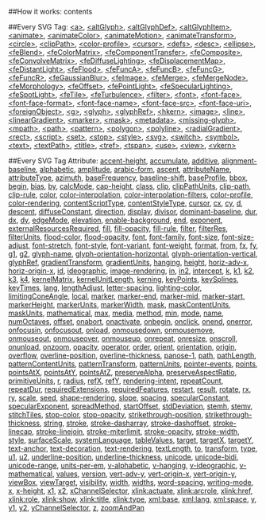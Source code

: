 ##How it works:
    <tag attribute="value">
        contents
    </tag>

##Every SVG Tag:
<a href="https://developer.mozilla.org/en/SVG/Element/a">&lt;a&gt;</a>, <a href="https://developer.mozilla.org/en/SVG/Element/altGlyph" class="new">&lt;altGlyph&gt;</a>, <a href="https://developer.mozilla.org/en/SVG/Element/altGlyphDef" class="new">&lt;altGlyphDef&gt;</a>, <a href="https://developer.mozilla.org/en/SVG/Element/altGlyphItem" class="new">&lt;altGlyphItem&gt;</a>, <a href="https://developer.mozilla.org/en/SVG/Element/animate">&lt;animate&gt;</a>, <a href="https://developer.mozilla.org/en/SVG/Element/animateColor">&lt;animateColor&gt;</a>, <a href="https://developer.mozilla.org/en/SVG/Element/animateMotion">&lt;animateMotion&gt;</a>, <a href="https://developer.mozilla.org/en/SVG/Element/animateTransform">&lt;animateTransform&gt;</a>, <a href="https://developer.mozilla.org/en/SVG/Element/circle">&lt;circle&gt;</a>, <a href="https://developer.mozilla.org/en/SVG/Element/clipPath">&lt;clipPath&gt;</a>, <a href="https://developer.mozilla.org/en/SVG/Element/color-profile" class="new">&lt;color-profile&gt;</a>, <a href="https://developer.mozilla.org/en/SVG/Element/cursor">&lt;cursor&gt;</a>, <a href="https://developer.mozilla.org/en/SVG/Element/defs">&lt;defs&gt;</a>, <a href="https://developer.mozilla.org/en/SVG/Element/desc">&lt;desc&gt;</a>, <a href="https://developer.mozilla.org/en/SVG/Element/ellipse">&lt;ellipse&gt;</a>, <a href="https://developer.mozilla.org/en/SVG/Element/feBlend" class="new">&lt;feBlend&gt;</a>, <a href="https://developer.mozilla.org/en/SVG/Element/feColorMatrix" class="new">&lt;feColorMatrix&gt;</a>, <a href="https://developer.mozilla.org/en/SVG/Element/feComponentTransfer" class="new">&lt;feComponentTransfer&gt;</a>, <a href="https://developer.mozilla.org/en/SVG/Element/feComposite" class="new">&lt;feComposite&gt;</a>, <a href="https://developer.mozilla.org/en/SVG/Element/feConvolveMatrix" class="new">&lt;feConvolveMatrix&gt;</a>, <a href="https://developer.mozilla.org/en/SVG/Element/feDiffuseLighting" class="new">&lt;feDiffuseLighting&gt;</a>, <a href="https://developer.mozilla.org/en/SVG/Element/feDisplacementMap" class="new">&lt;feDisplacementMap&gt;</a>, <a href="https://developer.mozilla.org/en/SVG/Element/feDistantLight" class="new">&lt;feDistantLight&gt;</a>, <a href="https://developer.mozilla.org/en/SVG/Element/feFlood" class="new">&lt;feFlood&gt;</a>, <a href="https://developer.mozilla.org/en/SVG/Element/feFuncA" class="new">&lt;feFuncA&gt;</a>, <a href="https://developer.mozilla.org/en/SVG/Element/feFuncB" class="new">&lt;feFuncB&gt;</a>, <a href="https://developer.mozilla.org/en/SVG/Element/feFuncG" class="new">&lt;feFuncG&gt;</a>, <a href="https://developer.mozilla.org/en/SVG/Element/feFuncR" class="new">&lt;feFuncR&gt;</a>, <a href="https://developer.mozilla.org/en/SVG/Element/feGaussianBlur" class="new">&lt;feGaussianBlur&gt;</a>, <a href="https://developer.mozilla.org/en/SVG/Element/feImage" class="new">&lt;feImage&gt;</a>, <a href="https://developer.mozilla.org/en/SVG/Element/feMerge" class="new">&lt;feMerge&gt;</a>, <a href="https://developer.mozilla.org/en/SVG/Element/feMergeNode" class="new">&lt;feMergeNode&gt;</a>, <a href="https://developer.mozilla.org/en/SVG/Element/feMorphology" class="new">&lt;feMorphology&gt;</a>, <a href="https://developer.mozilla.org/en/SVG/Element/feOffset" class="new">&lt;feOffset&gt;</a>, <a href="https://developer.mozilla.org/en/SVG/Element/fePointLight" class="new">&lt;fePointLight&gt;</a>, <a href="https://developer.mozilla.org/en/SVG/Element/feSpecularLighting" class="new">&lt;feSpecularLighting&gt;</a>, <a href="https://developer.mozilla.org/en/SVG/Element/feSpotLight" class="new">&lt;feSpotLight&gt;</a>, <a href="https://developer.mozilla.org/en/SVG/Element/feTile" class="new">&lt;feTile&gt;</a>, <a href="https://developer.mozilla.org/en/SVG/Element/feTurbulence" class="new">&lt;feTurbulence&gt;</a>, <a href="https://developer.mozilla.org/en/SVG/Element/filter" class="new">&lt;filter&gt;</a>, <a href="https://developer.mozilla.org/en/SVG/Element/font" class="new">&lt;font&gt;</a>, <a href="https://developer.mozilla.org/en/SVG/Element/font-face" class="new">&lt;font-face&gt;</a>, <a href="https://developer.mozilla.org/en/SVG/Element/font-face-format" class="new">&lt;font-face-format&gt;</a>, <a href="https://developer.mozilla.org/en/SVG/Element/font-face-name" class="new">&lt;font-face-name&gt;</a>, <a href="https://developer.mozilla.org/en/SVG/Element/font-face-src" class="new">&lt;font-face-src&gt;</a>, <a href="https://developer.mozilla.org/en/SVG/Element/font-face-uri" class="new">&lt;font-face-uri&gt;</a>, <a href="https://developer.mozilla.org/en/SVG/Element/foreignObject">&lt;foreignObject&gt;</a>, <a href="https://developer.mozilla.org/en/SVG/Element/g">&lt;g&gt;</a>, <a href="https://developer.mozilla.org/en/SVG/Element/glyph" class="new">&lt;glyph&gt;</a>, <a href="https://developer.mozilla.org/en/SVG/Element/glyphRef" class="new">&lt;glyphRef&gt;</a>, <a href="https://developer.mozilla.org/en/SVG/Element/hkern" class="new">&lt;hkern&gt;</a>, <a href="https://developer.mozilla.org/en/SVG/Element/image">&lt;image&gt;</a>, <a href="https://developer.mozilla.org/en/SVG/Element/line">&lt;line&gt;</a>, <a href="https://developer.mozilla.org/en/SVG/Element/linearGradient">&lt;linearGradient&gt;</a>, <a href="https://developer.mozilla.org/en/SVG/Element/marker">&lt;marker&gt;</a>, <a href="https://developer.mozilla.org/en/SVG/Element/mask">&lt;mask&gt;</a>, <a href="https://developer.mozilla.org/en/SVG/Element/metadata">&lt;metadata&gt;</a>, <a href="https://developer.mozilla.org/en/SVG/Element/missing-glyph" class="new">&lt;missing-glyph&gt;</a>, <a href="https://developer.mozilla.org/en/SVG/Element/mpath">&lt;mpath&gt;</a>, <a href="https://developer.mozilla.org/en/SVG/Element/path">&lt;path&gt;</a>, <a href="https://developer.mozilla.org/en/SVG/Element/pattern">&lt;pattern&gt;</a>, <a href="https://developer.mozilla.org/en/SVG/Element/polygon">&lt;polygon&gt;</a>, <a href="https://developer.mozilla.org/en/SVG/Element/polyline">&lt;polyline&gt;</a>, <a href="https://developer.mozilla.org/en/SVG/Element/radialGradient">&lt;radialGradient&gt;</a>, <a href="https://developer.mozilla.org/en/SVG/Element/rect">&lt;rect&gt;</a>, <a href="https://developer.mozilla.org/en/SVG/Element/script">&lt;script&gt;</a>, <a href="https://developer.mozilla.org/en/SVG/Element/set">&lt;set&gt;</a>, <a href="https://developer.mozilla.org/en/SVG/Element/stop">&lt;stop&gt;</a>, <a href="https://developer.mozilla.org/en/SVG/Element/style">&lt;style&gt;</a>, <a href="https://developer.mozilla.org/en/SVG/Element/svg">&lt;svg&gt;</a>, <a href="https://developer.mozilla.org/en/SVG/Element/switch">&lt;switch&gt;</a>, <a href="https://developer.mozilla.org/en/SVG/Element/symbol">&lt;symbol&gt;</a>, <a href="https://developer.mozilla.org/en/SVG/Element/text">&lt;text&gt;</a>, <a href="https://developer.mozilla.org/en/SVG/Element/textPath">&lt;textPath&gt;</a>, <a href="https://developer.mozilla.org/en/SVG/Element/title">&lt;title&gt;</a>, <a href="https://developer.mozilla.org/en/SVG/Element/tref">&lt;tref&gt;</a>, <a href="https://developer.mozilla.org/en/SVG/Element/tspan">&lt;tspan&gt;</a>, <a href="https://developer.mozilla.org/en/SVG/Element/use">&lt;use&gt;</a>, <a href="https://developer.mozilla.org/en/SVG/Element/view" class="new">&lt;view&gt;</a>, <a href="https://developer.mozilla.org/en/SVG/Element/vkern" class="new">&lt;vkern&gt;</a>

##Every SVG Tag Attribute:
<a href="https://developer.mozilla.org/en/SVG/Attribute/accent-height">accent-height</a>, <a href="https://developer.mozilla.org/en/SVG/Attribute/accumulate">accumulate</a>, <a href="https://developer.mozilla.org/en/SVG/Attribute/additive">additive</a>, <a href="https://developer.mozilla.org/en/SVG/Attribute/alignment-baseline">alignment-baseline</a>, <a href="https://developer.mozilla.org/en/SVG/Attribute/alphabetic">alphabetic</a>, <a href="https://developer.mozilla.org/en/SVG/Attribute/amplitude">amplitude</a>, <a href="https://developer.mozilla.org/en/SVG/Attribute/arabic-form">arabic-form</a>, <a href="https://developer.mozilla.org/en/SVG/Attribute/ascent">ascent</a>, <a href="https://developer.mozilla.org/en/SVG/Attribute/attributeName">attributeName</a>, <a href="https://developer.mozilla.org/en/SVG/Attribute/attributeType">attributeType</a>, <a href="https://developer.mozilla.org/en/SVG/Attribute/azimuth">azimuth</a>, <a href="https://developer.mozilla.org/en/SVG/Attribute/baseFrequency">baseFrequency</a>, <a href="https://developer.mozilla.org/en/SVG/Attribute/baseline-shift">baseline-shift</a>, <a href="https://developer.mozilla.org/en/SVG/Attribute/baseProfile">baseProfile</a>, <a href="https://developer.mozilla.org/en/SVG/Attribute/bbox">bbox</a>, <a href="https://developer.mozilla.org/en/SVG/Attribute/begin">begin</a>, <a href="https://developer.mozilla.org/en/SVG/Attribute/bias">bias</a>, <a href="https://developer.mozilla.org/en/SVG/Attribute/by">by</a>, <a href="https://developer.mozilla.org/en/SVG/Attribute/calcMode">calcMode</a>, <a href="https://developer.mozilla.org/en/SVG/Attribute/cap-height">cap-height</a>, <a href="https://developer.mozilla.org/en/SVG/Attribute/class">class</a>, <a href="https://developer.mozilla.org/en/SVG/Attribute/clip">clip</a>, <a href="https://developer.mozilla.org/en/SVG/Attribute/clipPathUnits">clipPathUnits</a>, <a href="https://developer.mozilla.org/en/SVG/Attribute/clip-path">clip-path</a>, <a href="https://developer.mozilla.org/en/SVG/Attribute/clip-rule">clip-rule</a>, <a href="https://developer.mozilla.org/en/SVG/Attribute/color">color</a>, <a href="https://developer.mozilla.org/en/SVG/Attribute/color-interpolation">color-interpolation</a>, <a href="https://developer.mozilla.org/en/SVG/Attribute/color-interpolation-filters">color-interpolation-filters</a>, <a href="https://developer.mozilla.org/en/SVG/Attribute/color-profile">color-profile</a>, <a href="https://developer.mozilla.org/en/SVG/Attribute/color-rendering">color-rendering</a>, <a href="https://developer.mozilla.org/en/SVG/Attribute/contentScriptType">contentScriptType</a>, <a href="https://developer.mozilla.org/en/SVG/Attribute/contentStyleType">contentStyleType</a>, <a href="https://developer.mozilla.org/en/SVG/Attribute/cursor">cursor</a>, <a href="https://developer.mozilla.org/en/SVG/Attribute/cx">cx</a>, <a href="https://developer.mozilla.org/en/SVG/Attribute/cy">cy</a>, <a href="https://developer.mozilla.org/en/SVG/Attribute/d">d</a>, <a href="https://developer.mozilla.org/en/SVG/Attribute/descent">descent</a>, <a href="https://developer.mozilla.org/en/SVG/Attribute/diffuseConstant">diffuseConstant</a>, <a href="https://developer.mozilla.org/en/SVG/Attribute/direction">direction</a>, <a href="https://developer.mozilla.org/en/SVG/Attribute/display">display</a>, <a href="https://developer.mozilla.org/en/SVG/Attribute/divisor">divisor</a>, <a href="https://developer.mozilla.org/en/SVG/Attribute/dominant-baseline">dominant-baseline</a>, <a href="https://developer.mozilla.org/en/SVG/Attribute/dur">dur</a>, <a href="https://developer.mozilla.org/en/SVG/Attribute/dx">dx</a>, <a href="https://developer.mozilla.org/en/SVG/Attribute/dy">dy</a>, <a href="https://developer.mozilla.org/en/SVG/Attribute/edgeMode">edgeMode</a>, <a href="https://developer.mozilla.org/en/SVG/Attribute/elevation">elevation</a>, <a href="https://developer.mozilla.org/en/SVG/Attribute/enable-background">enable-background</a>, <a href="https://developer.mozilla.org/en/SVG/Attribute/end">end</a>, <a href="https://developer.mozilla.org/en/SVG/Attribute/exponent">exponent</a>, <a href="https://developer.mozilla.org/en/SVG/Attribute/externalResourcesRequired">externalResourcesRequired</a>, <a href="https://developer.mozilla.org/en/SVG/Attribute/fill">fill</a>, <a href="https://developer.mozilla.org/en/SVG/Attribute/fill-opacity">fill-opacity</a>, <a href="https://developer.mozilla.org/en/SVG/Attribute/fill-rule">fill-rule</a>, <a href="https://developer.mozilla.org/en/SVG/Attribute/filter">filter</a>, <a href="https://developer.mozilla.org/en/SVG/Attribute/filterRes">filterRes</a>, <a href="https://developer.mozilla.org/en/SVG/Attribute/filterUnits">filterUnits</a>, <a href="https://developer.mozilla.org/en/SVG/Attribute/flood-color">flood-color</a>, <a href="https://developer.mozilla.org/en/SVG/Attribute/flood-opacity">flood-opacity</a>, <a href="https://developer.mozilla.org/en/SVG/Attribute/font">font</a>, <a href="https://developer.mozilla.org/en/SVG/Attribute/font-family">font-family</a>, <a href="https://developer.mozilla.org/en/SVG/Attribute/font-size">font-size</a>, <a href="https://developer.mozilla.org/en/SVG/Attribute/font-size-adjust">font-size-adjust</a>, <a href="https://developer.mozilla.org/en/SVG/Attribute/font-stretch">font-stretch</a>, <a href="https://developer.mozilla.org/en/SVG/Attribute/font-style">font-style</a>, <a href="https://developer.mozilla.org/en/SVG/Attribute/font-variant">font-variant</a>, <a href="https://developer.mozilla.org/en/SVG/Attribute/font-weight">font-weight</a>, <a href="https://developer.mozilla.org/en/SVG/Attribute/format">format</a>, <a href="https://developer.mozilla.org/en/SVG/Attribute/from">from</a>, <a href="https://developer.mozilla.org/en/SVG/Attribute/fx">fx</a>, <a href="https://developer.mozilla.org/en/SVG/Attribute/fy">fy</a>, <a href="https://developer.mozilla.org/en/SVG/Attribute/g1">g1</a>, <a href="https://developer.mozilla.org/en/SVG/Attribute/g2">g2</a>, <a href="https://developer.mozilla.org/en/SVG/Attribute/glyph-name">glyph-name</a>, <a href="https://developer.mozilla.org/en/SVG/Attribute/glyph-orientation-horizontal">glyph-orientation-horizontal</a>, <a href="https://developer.mozilla.org/en/SVG/Attribute/glyph-orientation-vertical">glyph-orientation-vertical</a>, <a href="https://developer.mozilla.org/en/SVG/Attribute/glyphRef">glyphRef</a>, <a href="https://developer.mozilla.org/en/SVG/Attribute/gradientTransform">gradientTransform</a>, <a href="https://developer.mozilla.org/en/SVG/Attribute/gradientUnits">gradientUnits</a>, <a href="https://developer.mozilla.org/en/SVG/Attribute/hanging">hanging</a>, <a href="https://developer.mozilla.org/en/SVG/Attribute/height">height</a>, <a href="https://developer.mozilla.org/en/SVG/Attribute/horiz-adv-x">horiz-adv-x</a>, <a href="https://developer.mozilla.org/en/SVG/Attribute/horiz-origin-x">horiz-origin-x</a>, <a href="https://developer.mozilla.org/en/SVG/Attribute/id">id</a>, <a href="https://developer.mozilla.org/en/SVG/Attribute/ideographic">ideographic</a>, <a href="https://developer.mozilla.org/en/SVG/Attribute/image-rendering">image-rendering</a>, <a href="https://developer.mozilla.org/en/SVG/Attribute/in">in</a>, <a href="https://developer.mozilla.org/en/SVG/Attribute/in2">in2</a>, <a href="https://developer.mozilla.org/en/SVG/Attribute/intercept">intercept</a>, <a href="https://developer.mozilla.org/en/SVG/Attribute/k">k</a>, <a href="https://developer.mozilla.org/en/SVG/Attribute/k1">k1</a>, <a href="https://developer.mozilla.org/en/SVG/Attribute/k2">k2</a>, <a href="https://developer.mozilla.org/en/SVG/Attribute/k3">k3</a>, <a href="https://developer.mozilla.org/en/SVG/Attribute/k4">k4</a>, <a href="https://developer.mozilla.org/en/SVG/Attribute/kernelMatrix">kernelMatrix</a>, <a href="https://developer.mozilla.org/en/SVG/Attribute/kernelUnitLength">kernelUnitLength</a>, <a href="https://developer.mozilla.org/en/SVG/Attribute/kerning">kerning</a>, <a href="https://developer.mozilla.org/en/SVG/Attribute/keyPoints">keyPoints</a>, <a href="https://developer.mozilla.org/en/SVG/Attribute/keySplines">keySplines</a>, <a href="https://developer.mozilla.org/en/SVG/Attribute/keyTimes">keyTimes</a>, <a href="https://developer.mozilla.org/en/SVG/Attribute/lang">lang</a>, <a href="https://developer.mozilla.org/en/SVG/Attribute/lengthAdjust">lengthAdjust</a>, <a href="https://developer.mozilla.org/en/SVG/Attribute/letter-spacing">letter-spacing</a>, <a href="https://developer.mozilla.org/en/SVG/Attribute/lighting-color">lighting-color</a>, <a href="https://developer.mozilla.org/en/SVG/Attribute/limitingConeAngle">limitingConeAngle</a>, <a href="https://developer.mozilla.org/en/SVG/Attribute/local">local</a>, <a href="https://developer.mozilla.org/en/SVG/Attribute/marker">marker</a>, <a href="https://developer.mozilla.org/en/SVG/Attribute/marker-end">marker-end</a>, <a href="https://developer.mozilla.org/en/SVG/Attribute/marker-mid">marker-mid</a>, <a href="https://developer.mozilla.org/en/SVG/Attribute/marker-start">marker-start</a>, <a href="https://developer.mozilla.org/en/SVG/Attribute/markerHeight">markerHeight</a>, <a href="https://developer.mozilla.org/en/SVG/Attribute/markerUnits">markerUnits</a>, <a href="https://developer.mozilla.org/en/SVG/Attribute/markerWidth">markerWidth</a>, <a href="https://developer.mozilla.org/en/SVG/Attribute/mask">mask</a>, <a href="https://developer.mozilla.org/en/SVG/Attribute/maskContentUnits">maskContentUnits</a>, <a href="https://developer.mozilla.org/en/SVG/Attribute/maskUnits">maskUnits</a>, <a href="https://developer.mozilla.org/en/SVG/Attribute/mathematical">mathematical</a>, <a href="https://developer.mozilla.org/en/SVG/Attribute/max">max</a>, <a href="https://developer.mozilla.org/en/SVG/Attribute/media">media</a>, <a href="https://developer.mozilla.org/en/SVG/Attribute/method">method</a>, <a href="https://developer.mozilla.org/en/SVG/Attribute/min">min</a>, <a href="https://developer.mozilla.org/en/SVG/Attribute/mode">mode</a>, <a href="https://developer.mozilla.org/en/SVG/Attribute/name">name</a>, <a href="https://developer.mozilla.org/en/SVG/Attribute/numOctaves">numOctaves</a>, <a href="https://developer.mozilla.org/en/SVG/Attribute/offset">offset</a>, <a href="https://developer.mozilla.org/en/SVG/Attribute/onabort">onabort</a>, <a href="https://developer.mozilla.org/en/SVG/Attribute/onactivate">onactivate</a>, <a href="https://developer.mozilla.org/en/SVG/Attribute/onbegin">onbegin</a>, <a href="https://developer.mozilla.org/en/SVG/Attribute/onclick">onclick</a>, <a href="https://developer.mozilla.org/en/SVG/Attribute/onend">onend</a>, <a href="https://developer.mozilla.org/en/SVG/Attribute/onerror">onerror</a>, <a href="https://developer.mozilla.org/en/SVG/Attribute/onfocusin">onfocusin</a>, <a href="https://developer.mozilla.org/en/SVG/Attribute/onfocusout">onfocusout</a>, <a href="https://developer.mozilla.org/en/SVG/Attribute/onload">onload</a>, <a href="https://developer.mozilla.org/en/SVG/Attribute/onmousedown">onmousedown</a>, <a href="https://developer.mozilla.org/en/SVG/Attribute/onmousemove">onmousemove</a>, <a href="https://developer.mozilla.org/en/SVG/Attribute/onmouseout">onmouseout</a>, <a href="https://developer.mozilla.org/en/SVG/Attribute/onmouseover">onmouseover</a>, <a href="https://developer.mozilla.org/en/SVG/Attribute/onmouseup">onmouseup</a>, <a href="https://developer.mozilla.org/en/SVG/Attribute/onrepeat">onrepeat</a>, <a href="https://developer.mozilla.org/en/SVG/Attribute/onresize">onresize</a>, <a href="https://developer.mozilla.org/en/SVG/Attribute/onscroll">onscroll</a>, <a href="https://developer.mozilla.org/en/SVG/Attribute/onunload">onunload</a>, <a href="https://developer.mozilla.org/en/SVG/Attribute/onzoom">onzoom</a>, <a href="https://developer.mozilla.org/en/SVG/Attribute/opacity">opacity</a>, <a href="https://developer.mozilla.org/en/SVG/Attribute/operator">operator</a>, <a href="https://developer.mozilla.org/en/SVG/Attribute/order">order</a>, <a href="https://developer.mozilla.org/en/SVG/Attribute/orient">orient</a>, <a href="https://developer.mozilla.org/en/SVG/Attribute/orientation">orientation</a>, <a href="https://developer.mozilla.org/en/SVG/Attribute/origin">origin</a>, <a href="https://developer.mozilla.org/en/SVG/Attribute/overflow">overflow</a>, <a href="https://developer.mozilla.org/en/SVG/Attribute/overline-position">overline-position</a>, <a href="https://developer.mozilla.org/en/SVG/Attribute/overline-thickness">overline-thickness</a>, <a href="https://developer.mozilla.org/en/SVG/Attribute/panose-1">panose-1</a>, <a href="https://developer.mozilla.org/en/SVG/Attribute/path">path</a>, <a href="https://developer.mozilla.org/en/SVG/Attribute/pathLength">pathLength</a>, <a href="https://developer.mozilla.org/en/SVG/Attribute/patternContentUnits">patternContentUnits</a>, <a href="https://developer.mozilla.org/en/SVG/Attribute/patternTransform">patternTransform</a>, <a href="https://developer.mozilla.org/en/SVG/Attribute/patternUnits">patternUnits</a>, <a href="https://developer.mozilla.org/en/SVG/Attribute/pointer-events">pointer-events</a>, <a href="https://developer.mozilla.org/en/SVG/Attribute/points">points</a>, <a href="https://developer.mozilla.org/en/SVG/Attribute/pointsAtX">pointsAtX</a>, <a href="https://developer.mozilla.org/en/SVG/Attribute/pointsAtY">pointsAtY</a>, <a href="https://developer.mozilla.org/en/SVG/Attribute/pointsAtZ">pointsAtZ</a>, <a href="https://developer.mozilla.org/en/SVG/Attribute/preserveAlpha">preserveAlpha</a>, <a href="https://developer.mozilla.org/en/SVG/Attribute/preserveAspectRatio">preserveAspectRatio</a>, <a href="https://developer.mozilla.org/en/SVG/Attribute/primitiveUnits">primitiveUnits</a>, <a href="https://developer.mozilla.org/en/SVG/Attribute/r">r</a>, <a href="https://developer.mozilla.org/en/SVG/Attribute/radius">radius</a>, <a href="https://developer.mozilla.org/en/SVG/Attribute/refX">refX</a>, <a href="https://developer.mozilla.org/en/SVG/Attribute/refY">refY</a>, <a href="https://developer.mozilla.org/en/SVG/Attribute/rendering-intent">rendering-intent</a>, <a href="https://developer.mozilla.org/en/SVG/Attribute/repeatCount">repeatCount</a>, <a href="https://developer.mozilla.org/en/SVG/Attribute/repeatDur">repeatDur</a>, <a href="https://developer.mozilla.org/en/SVG/Attribute/requiredExtensions">requiredExtensions</a>, <a href="https://developer.mozilla.org/en/SVG/Attribute/requiredFeatures">requiredFeatures</a>, <a href="https://developer.mozilla.org/en/SVG/Attribute/restart">restart</a>, <a href="https://developer.mozilla.org/en/SVG/Attribute/result">result</a>, <a href="https://developer.mozilla.org/en/SVG/Attribute/rotate">rotate</a>, <a href="https://developer.mozilla.org/en/SVG/Attribute/rx">rx</a>, <a href="https://developer.mozilla.org/en/SVG/Attribute/ry">ry</a>, <a href="https://developer.mozilla.org/en/SVG/Attribute/scale">scale</a>, <a href="https://developer.mozilla.org/en/SVG/Attribute/seed">seed</a>, <a href="https://developer.mozilla.org/en/SVG/Attribute/shape-rendering">shape-rendering</a>, <a href="https://developer.mozilla.org/en/SVG/Attribute/slope">slope</a>, <a href="https://developer.mozilla.org/en/SVG/Attribute/spacing">spacing</a>, <a href="https://developer.mozilla.org/en/SVG/Attribute/specularConstant">specularConstant</a>, <a href="https://developer.mozilla.org/en/SVG/Attribute/specularExponent">specularExponent</a>, <a href="https://developer.mozilla.org/en/SVG/Attribute/spreadMethod">spreadMethod</a>, <a href="https://developer.mozilla.org/en/SVG/Attribute/startOffset">startOffset</a>, <a href="https://developer.mozilla.org/en/SVG/Attribute/stdDeviation">stdDeviation</a>, <a href="https://developer.mozilla.org/en/SVG/Attribute/stemh">stemh</a>, <a href="https://developer.mozilla.org/en/SVG/Attribute/stemv">stemv</a>, <a href="https://developer.mozilla.org/en/SVG/Attribute/stitchTiles">stitchTiles</a>, <a href="https://developer.mozilla.org/en/SVG/Attribute/stop-color">stop-color</a>, <a href="https://developer.mozilla.org/en/SVG/Attribute/stop-opacity">stop-opacity</a>, <a href="https://developer.mozilla.org/en/SVG/Attribute/strikethrough-position">strikethrough-position</a>, <a href="https://developer.mozilla.org/en/SVG/Attribute/strikethrough-thickness">strikethrough-thickness</a>, <a href="https://developer.mozilla.org/en/SVG/Attribute/string">string</a>, <a href="https://developer.mozilla.org/en/SVG/Attribute/stroke">stroke</a>, <a href="https://developer.mozilla.org/en/SVG/Attribute/stroke-dasharray">stroke-dasharray</a>, <a href="https://developer.mozilla.org/en/SVG/Attribute/stroke-dashoffset">stroke-dashoffset</a>, <a href="https://developer.mozilla.org/en/SVG/Attribute/stroke-linecap">stroke-linecap</a>, <a href="https://developer.mozilla.org/en/SVG/Attribute/stroke-linejoin">stroke-linejoin</a>, <a href="https://developer.mozilla.org/en/SVG/Attribute/stroke-miterlimit">stroke-miterlimit</a>, <a href="https://developer.mozilla.org/en/SVG/Attribute/stroke-opacity">stroke-opacity</a>, <a href="https://developer.mozilla.org/en/SVG/Attribute/stroke-width">stroke-width</a>, <a href="https://developer.mozilla.org/en/SVG/Attribute/style">style</a>, <a href="https://developer.mozilla.org/en/SVG/Attribute/surfaceScale">surfaceScale</a>, <a href="https://developer.mozilla.org/en/SVG/Attribute/systemLanguage">systemLanguage</a>, <a href="https://developer.mozilla.org/en/SVG/Attribute/tableValues">tableValues</a>, <a href="https://developer.mozilla.org/en/SVG/Attribute/target">target</a>, <a href="https://developer.mozilla.org/en/SVG/Attribute/targetX">targetX</a>, <a href="https://developer.mozilla.org/en/SVG/Attribute/targetY">targetY</a>, <a href="https://developer.mozilla.org/en/SVG/Attribute/text-anchor">text-anchor</a>, <a href="https://developer.mozilla.org/en/SVG/Attribute/text-decoration">text-decoration</a>, <a href="https://developer.mozilla.org/en/SVG/Attribute/text-rendering">text-rendering</a>, <a href="https://developer.mozilla.org/en/SVG/Attribute/textLength">textLength</a>, <a href="https://developer.mozilla.org/en/SVG/Attribute/to">to</a>, <a href="https://developer.mozilla.org/en/SVG/Attribute/transform">transform</a>, <a href="https://developer.mozilla.org/en/SVG/Attribute/type">type</a>, <a href="https://developer.mozilla.org/en/SVG/Attribute/u1">u1</a>, <a href="https://developer.mozilla.org/en/SVG/Attribute/u2">u2</a>, <a href="https://developer.mozilla.org/en/SVG/Attribute/underline-position">underline-position</a>, <a href="https://developer.mozilla.org/en/SVG/Attribute/underline-thickness">underline-thickness</a>, <a href="https://developer.mozilla.org/en/SVG/Attribute/unicode">unicode</a>, <a href="https://developer.mozilla.org/en/SVG/Attribute/unicode-bidi">unicode-bidi</a>, <a href="https://developer.mozilla.org/en/SVG/Attribute/unicode-range">unicode-range</a>, <a href="https://developer.mozilla.org/en/SVG/Attribute/units-per-em">units-per-em</a>, <a href="https://developer.mozilla.org/en/SVG/Attribute/v-alphabetic">v-alphabetic</a>, <a href="https://developer.mozilla.org/en/SVG/Attribute/v-hanging">v-hanging</a>, <a href="https://developer.mozilla.org/en/SVG/Attribute/v-ideographic">v-ideographic</a>, <a href="https://developer.mozilla.org/en/SVG/Attribute/v-mathematical">v-mathematical</a>, <a href="https://developer.mozilla.org/en/SVG/Attribute/values">values</a>, <a href="https://developer.mozilla.org/en/SVG/Attribute/version">version</a>, <a href="https://developer.mozilla.org/en/SVG/Attribute/vert-adv-y">vert-adv-y</a>, <a href="https://developer.mozilla.org/en/SVG/Attribute/vert-origin-x">vert-origin-x</a>, <a href="https://developer.mozilla.org/en/SVG/Attribute/vert-origin-y">vert-origin-y</a>, <a href="https://developer.mozilla.org/en/SVG/Attribute/viewBox">viewBox</a>, <a href="https://developer.mozilla.org/en/SVG/Attribute/viewTarget">viewTarget</a>, <a href="https://developer.mozilla.org/en/SVG/Attribute/visibility">visibility</a>, <a href="https://developer.mozilla.org/en/SVG/Attribute/width">width</a>, <a href="https://developer.mozilla.org/en/SVG/Attribute/widths">widths</a>, <a href="https://developer.mozilla.org/en/SVG/Attribute/word-spacing">word-spacing</a>, <a href="https://developer.mozilla.org/en/SVG/Attribute/writing-mode">writing-mode</a>, <a href="https://developer.mozilla.org/en/SVG/Attribute/x">x</a>, <a href="https://developer.mozilla.org/en/SVG/Attribute/x-height">x-height</a>, <a href="https://developer.mozilla.org/en/SVG/Attribute/x1">x1</a>, <a href="https://developer.mozilla.org/en/SVG/Attribute/x2">x2</a>, <a href="https://developer.mozilla.org/en/SVG/Attribute/xChannelSelector">xChannelSelector</a>, <a href="https://developer.mozilla.org/en/SVG/Attribute/xlink%3aactuate">xlink:actuate</a>, <a href="https://developer.mozilla.org/en/SVG/Attribute/xlink%3aarcrole">xlink:arcrole</a>, <a href="https://developer.mozilla.org/en/SVG/Attribute/xlink%3ahref">xlink:href</a>, <a href="https://developer.mozilla.org/en/SVG/Attribute/xlink%3arole">xlink:role</a>, <a href="https://developer.mozilla.org/en/SVG/Attribute/xlink%3ashow">xlink:show</a>, <a href="https://developer.mozilla.org/en/SVG/Attribute/xlink%3atitle">xlink:title</a>, <a href="https://developer.mozilla.org/en/SVG/Attribute/xlink%3atype">xlink:type</a>, <a href="https://developer.mozilla.org/en/SVG/Attribute/xml%3abase">xml:base</a>, <a href="https://developer.mozilla.org/en/SVG/Attribute/xml%3alang">xml:lang</a>, <a href="https://developer.mozilla.org/en/SVG/Attribute/xml%3aspace">xml:space</a>, <a href="https://developer.mozilla.org/en/SVG/Attribute/y">y</a>, <a href="https://developer.mozilla.org/en/SVG/Attribute/y1">y1</a>, <a href="https://developer.mozilla.org/en/SVG/Attribute/y2">y2</a>, <a href="https://developer.mozilla.org/en/SVG/Attribute/yChannelSelector">yChannelSelector</a>, <a href="https://developer.mozilla.org/en/SVG/Attribute/z">z</a>, <a href="https://developer.mozilla.org/en/SVG/Attribute/zoomAndPan">zoomAndPan</a>
